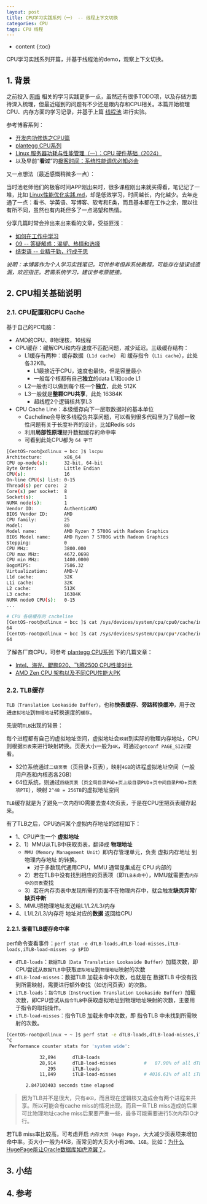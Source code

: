```yaml
---
layout: post
title: CPU学习实践系列（一） -- 线程上下文切换
categories: CPU
tags: CPU 线程
---
```


* content
{:toc}

CPU学习实践系列开篇，并基于线程池的demo，观察上下文切换。



## 1. 背景

之前投入 [网络](https://xiaodongq.github.io/category/#%E7%BD%91%E7%BB%9C) 相关的学习实践更多一点，虽然还有很多TODO项，以及存储方面待深入梳理，但最近碰到的问题有不少还是跟内存和CPU相关。本篇开始梳理CPU、内存方面的学习记录，并基于上篇 [线程池](https://xiaodongq.github.io/2025/03/08/threadpool/) 进行实验。

参考博客系列：

* [开发内功修炼之CPU篇](https://mp.weixin.qq.com/mp/appmsgalbum?__biz=MjM5Njg5NDgwNA==&action=getalbum&album_id=1372643250460540932&scene=126&uin=&key=&devicetype=iMac+MacBookPro12%2C1+OSX+OSX+12.6.4+build(21G526)&version=13080911&lang=zh_CN&nettype=WIFI&ascene=78&fontScale=100)
* [plantegg CPU系列](https://plantegg.github.io/categories/CPU/)
* [Linux 服务器功耗与性能管理（一）：CPU 硬件基础（2024）](https://arthurchiao.art/blog/linux-cpu-1-zh/)
* 以及早前“**看过**”的[极客时间：系统性能调优必知必会](https://time.geekbang.org/column/intro/308)

又一点想法（最近感慨稍微多一点）：

当时池老师他们的极客时间APP刚出来时，很多课程刚出来就买得看，笔记记了一堆，比如 [Linux性能优化实践.md](https://github.com/xiaodongQ/devNoteBackup/blob/master/%E5%90%84%E5%88%86%E7%B1%BB%E8%AE%B0%E5%BD%95/Linux%E6%80%A7%E8%83%BD%E4%BC%98%E5%8C%96%E5%AE%9E%E8%B7%B5.md)，却是低效学习，时间越长，内化越少。去年走通了一点：看书、学英语、写博客、软考和E类，而且基本都在工作之余，跟以往有所不同，虽然也有内耗但多了一点渴望和热情。

分享几篇时常会拎出来出来看的文章，受益匪浅：

* [如何在工作中学习](https://plantegg.github.io/2018/05/23/%E5%A6%82%E4%BD%95%E5%9C%A8%E5%B7%A5%E4%BD%9C%E4%B8%AD%E5%AD%A6%E4%B9%A0/)
* [09 -- 答疑解惑：渴望、热情和选择](https://time.geekbang.org/column/article/deb5f34148c77256cd878ebfb5458f73/share?source=app_share)
* [结束语 -- 业精于勤，行成于思](https://time.geekbang.org/column/article/15fcd54543363f3b6236c5dac4f31c20/share?source=app_share)

*说明：本博客作为个人学习实践笔记，可供参考但非系统教程，可能存在错误或遗漏，欢迎指正。若需系统学习，建议参考原链接。*

## 2. CPU相关基础说明

### 2.1. CPU配置和CPU Cache

基于自己的PC电脑：

* AMD的CPU、8物理核，16线程
* CPU缓存：缓解CPU和内存速度不匹配问题，减少延迟。三级缓存结构：
    * L1缓存有两种：缓存数据（`L1d cache`） 和 缓存指令（`L1i cache`），此处各32KB。
        * L1最接近于CPU，速度也最快，但是容量最小
        * 一般每个核都有自己**独立**的data L1和code L1
    * L2一般也可以做到每个核一个**独立**，此处 512K
    * L3一般就是**整颗CPU共享**，此处 16384K
        * 超线程2个逻辑核共享L3
* CPU Cache Line：本级缓存向下一层取数据时的基本单位
    * Cacheline会导致多线程伪共享问题，可以看到很多代码里为了局部一致性问题有关于长度补齐的设计，比如Redis sds
    * 利用**局部性原理**提升数据缓存的命中率
    * 可看到此处CPU都为 `64 字节`

```sh
[CentOS-root@xdlinux ➜ bcc ]$ lscpu 
Architecture:        x86_64
CPU op-mode(s):      32-bit, 64-bit
Byte Order:          Little Endian
CPU(s):              16
On-line CPU(s) list: 0-15
Thread(s) per core:  2
Core(s) per socket:  8
Socket(s):           1
NUMA node(s):        1
Vendor ID:           AuthenticAMD
BIOS Vendor ID:      AMD
CPU family:          25
Model:               80
Model name:          AMD Ryzen 7 5700G with Radeon Graphics
BIOS Model name:     AMD Ryzen 7 5700G with Radeon Graphics         
Stepping:            0
CPU MHz:             3800.000
CPU max MHz:         4672.0698
CPU min MHz:         1400.0000
BogoMIPS:            7586.32
Virtualization:      AMD-V
L1d cache:           32K
L1i cache:           32K
L2 cache:            512K
L3 cache:            16384K
NUMA node0 CPU(s):   0-15
...

# CPU 各级缓存的 cacheline
[CentOS-root@xdlinux ➜ bcc ]$ cat /sys/devices/system/cpu/cpu0/cache/index0/coherency_line_size
64
[CentOS-root@xdlinux ➜ bcc ]$ cat /sys/devices/system/cpu/cpu*/cache/index*/coherency_line_size|uniq
64
```

了解各厂商CPU，可参考 [plantegg CPU系列](https://plantegg.github.io/categories/CPU/) 下的几篇文章：

* [Intel、海光、鲲鹏920、飞腾2500 CPU性能对比](https://plantegg.github.io/2021/06/18/%E5%87%A0%E6%AC%BECPU%E6%80%A7%E8%83%BD%E5%AF%B9%E6%AF%94/)
* [AMD Zen CPU 架构以及不同CPU性能大PK](https://plantegg.github.io/2021/08/13/AMD_Zen_CPU%E6%9E%B6%E6%9E%84/)

### 2.2. TLB缓存

`TLB（Translation Lookaside Buffer）`，也称**快表缓存**、**旁路转换缓冲**，用于改进`虚拟地址`到`物理地址`转换速度的`缓存`。

先说明`TLB`出现的背景：

每个进程都有自己的虚拟地址空间，虚拟地址会`映射`到实际的物理内存地址，CPU则根据`页表`来进行映射转换。页表大小一般为`4K`，可通过`getconf PAGE_SIZE`查看。

* 32位系统通过`二级页表`（页目录+页表），映射`4GB`的进程虚拟地址空间（一般用户态和内核态各2GB）
* 64位系统，则通过`四级页表`（`页全局目录PGD`+`页上级目录PUD`+`页中间目录PMD`+`页表项PTE`），映射 `2^48 = 256TB`的虚拟地址空间

`TLB`缓存就是为了避免一次内存IO需要去查4次页表，于是在CPU里把页表缓存起来。

有了TLB之后，CPU访问某个虚拟内存地址的过程如下：

* 1、CPU产生一个 **虚拟地址**
* 2、1）MMU从TLB中获取页表，翻译成 **物理地址**
    * `MMU（Memory Management Unit）`即内存管理单元，负责 虚拟内存地址 到 物理内存地址 的转换。
        * 对于多数现代通用CPU，MMU 通常是集成在 CPU 内部的
    * 2）若在TLB中没有找到相应的页表项（即`TLB未命中`），MMU就需要去`内存中的页表`查找
    * 3）若在内存页表中发现所需的页面不在物理内存中，就会触发**缺页异常**/**缺页中断**
* 3、MMU把物理地址发送给L1/L2/L3/内存
* 4、L1/L2/L3/内存将 地址对应的**数据** 返回给CPU

#### 2.2.1. 查看TLB缓存命中率

perf命令查看事件：`perf stat -e dTLB-loads,dTLB-load-misses,iTLB-loads,iTLB-load-misses -p $PID`

* `dTLB-loads`：`数据TLB（Data Translation Lookaside Buffer）`加载次数，即CPU尝试从`数据TLB`中获取`虚拟地址`到`物理地址`映射的次数
* `dTLB-load-misses`：数据TLB 加载未命中次数，也就是在 数据TLB 中没有找到所需映射，需要进行额外查找（如访问页表）的次数。
* `iTLB-loads`：`指令TLB（Instruction Translation Lookaside Buffer）`加载次数，即CPU尝试从`指令TLB`中获取虚拟地址到物理地址映射的次数，主要用于指令的取指操作。
* `iTLB-load-misses`：指令TLB 加载未命中次数，即 指令TLB 中未找到所需映射的次数。

```sh
[CentOS-root@xdlinux ➜ ~ ]$ perf stat -e dTLB-loads,dTLB-load-misses,iTLB-loads,iTLB-load-misses
^C
 Performance counter stats for 'system wide':

            32,894      dTLB-loads                                                  
            28,914      dTLB-load-misses          #   87.90% of all dTLB cache accesses
               295      iTLB-loads                                                  
            11,849      iTLB-load-misses          # 4016.61% of all iTLB cache accesses

       2.847103403 seconds time elapsed
```

> 因为TLB并不是很大，只有`4KB`，而且现在逻辑核又造成会有两个进程来共享。所以可能会有cache miss的情况出现。而且一旦TLB miss造成的后果可比物理地址cache miss后果要严重一些，最多可能需要进行5次内存IO才行。

若TLB miss率比较高，可考虑开启 `内存大页（Huge Page`，大大减少页表项来增加命中率。页大小一般为4KB，而常见的大页大小有`2MB`、`1GB`。比如：[为什么HugePage能让Oracle数据库如虎添翼？](https://mp.weixin.qq.com/s/3Lb7-KuAlN6NnfFPL5RDdQ)。


## 3. 小结



## 4. 参考

